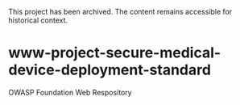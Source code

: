 This project has been archived. The content remains accessible for historical context.

# www-project-secure-medical-device-deployment-standard
OWASP Foundation Web Respository
